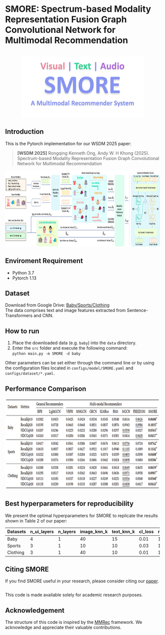 # SMORE: Spectrum-based Modality Representation Fusion Graph Convolutional Network for Multimodal Recommendation

<!-- PROJECT LOGO -->
<br />
<div align="center">
  <a href="https://github.com/kennethorq/SMORE">
    <img src="images/smore_logo.png" alt="Logo" width="400" height="200">
  </a>
</div>

## Introduction

This is the Pytorch implementation for our WSDM 2025 paper:

>**[WSDM 2025]** Rongqing Kenneth Ong, Andy W. H Khong (2025). Spectrum-based Modality Representation Fusion Graph Convolutional Network for Multimodal Recommendation
<img src="images/smore_framework.png" width="900px" height="250px"/>

## Enviroment Requirement
- Python 3.7
- Pytorch 1.13

## Dataset  
Download from Google Drive: [Baby/Sports/Clothing](https://drive.google.com/drive/folders/13cBy1EA_saTUuXxVllKgtfci2A09jyaG?usp=sharing)  
The data comprises text and image features extracted from Sentence-Transformers and CNN.  

## How to run
1. Place the downloaded data (e.g. `baby`) into the `data` directory.
2. Enter the `src` folder and execute the following command:  
`python main.py -m SMORE -d baby`  

Other parameters can be set either through the command line or by using the configuration files located in `configs/model/SMORE.yaml` and `configs/dataset/*.yaml`.

## Performance Comparison
<div align="center">
    <img src="images/smore_results.png" width="750px" height="300px">
</div>


## Best hyperparameters for reproducibility
We present the optimal hyperparameters for SMORE to replicate the results shown in Table 2 of our paper:  

| Datasets  | n_ui_layers | n_layers | image_knn_k | text_knn_k | cl_loss | reg_weight | dropout_rate |
|-----------|-------------|----------|-------------|------------|---------|------------|--------------|
| Baby      | 4           | 1        | 40           | 15          | 0.01       | 1e-04          | 0.1            |
| Sports    | 3           | 1        | 10           | 10          | 0.03       | 1e-04          | 0            |
| Clothing  | 3           | 1        | 40           | 10          | 0.01       | 1e-05          | 0            |


## Citing SMORE
If you find SMORE useful in your research, please consider citing our [paper](https://arxiv.org/abs/2412.14978).
```

```
This code is made available solely for academic research purposes.


## Acknowledgement
The structure of this code is inspired by the [MMRec](https://github.com/enoche/MMRec) framework. We acknowledge and appreciate their valuable contributions.